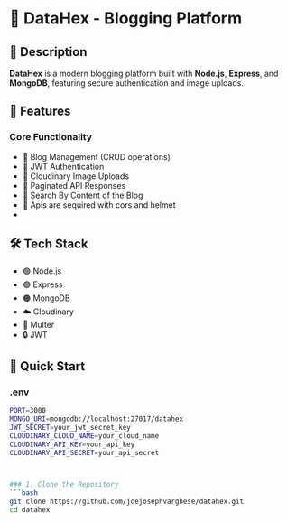 # 🚀 DataHex - Blogging Platform

## 📜 Description
**DataHex** is a modern blogging platform built with **Node.js**, **Express**, and **MongoDB**, featuring secure authentication and image uploads.

## 🌟 Features

### Core Functionality
- 📝 Blog Management (CRUD operations)
- 🔐 JWT Authentication
- 🌄 Cloudinary Image Uploads
- 📖 Paginated API Responses
- 📖 Search By Content of the Blog
-  🔐 Apis are sequired with cors and helmet
- 
## 🛠 Tech Stack
- 🟢 Node.js
- 🟣 Express
- 🟠 MongoDB
- ☁️ Cloudinary
- 🔄 Multer
- 🔒 JWT

## 🚀 Quick Start

###  .env

```bash
PORT=3000
MONGO_URI=mongodb://localhost:27017/datahex
JWT_SECRET=your_jwt_secret_key
CLOUDINARY_CLOUD_NAME=your_cloud_name
CLOUDINARY_API_KEY=your_api_key
CLOUDINARY_API_SECRET=your_api_secret



### 1. Clone the Repository
```bash
git clone https://github.com/joejosephvarghese/datahex.git
cd datahex


